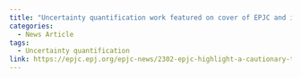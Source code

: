 ```yaml
---
title: "Uncertainty quantification work featured on cover of EPJC and in highlight article"
categories:
  - News Article
tags:
  - Uncertainty quantification
link: https://epjc.epj.org/epjc-news/2302-epjc-highlight-a-cautionary-tale-of-machine-learning-uncertainty
---
```

